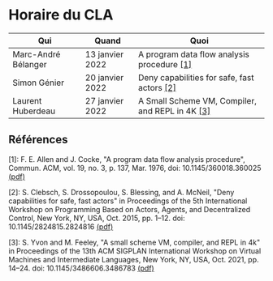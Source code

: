 # Horaire du CLA

| Qui                 | Quand           | Quoi                                                  |
|---------------------|-----------------|-------------------------------------------------------|
| Marc-André Bélanger | 13 janvier 2022 | A program data flow analysis procedure [[1]](#1)      |
| Simon Génier        | 20 janvier 2022 | Deny capabilities for safe, fast actors [[2]](#2)     |
| Laurent Huberdeau   | 27 janvier 2022 | A Small Scheme VM, Compiler, and REPL in 4K [[3]](#3) |

## Références

<a id="1">[1]:</a> F. E. Allen and J. Cocke, "A program data flow analysis procedure", Commun. ACM, vol. 19, no. 3, p. 137, Mar. 1976, doi: 10.1145/360018.360025 [(pdf)](articles/A_program_data_flow_analysis_procedure.pdf)

<a id="2">[2]:</a> S. Clebsch, S. Drossopoulou, S. Blessing, and A. McNeil, "Deny capabilities for safe, fast actors" in Proceedings of the 5th International Workshop on Programming Based on Actors, Agents, and Decentralized Control, New York, NY, USA, Oct. 2015, pp. 1–12. doi: 10.1145/2824815.2824816 [(pdf)](articles/Deny_capabilities_for_safe_fast_actors.pdf)

<a id="3">[3]:</a> S. Yvon and M. Feeley, "A small scheme VM, compiler, and REPL in 4k" in Proceedings of the 13th ACM SIGPLAN International Workshop on Virtual Machines and Intermediate Languages, New York, NY, USA, Oct. 2021, pp. 14–24. doi: 10.1145/3486606.3486783 [(pdf)](articles/A_small_scheme_vm_compiler_and_repl_in_4k.pdf)
